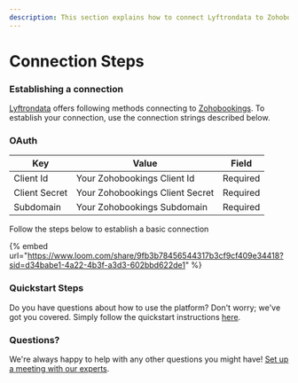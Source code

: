 ```yaml
---
description: This section explains how to connect Lyftrondata to Zohobookings.
---
```


# Connection Steps

### Establishing a connection

[Lyftrondata](https://www.lyftrondata.com) offers following methods connecting to [Zohobookings](https://www.lyftrondata.com/integration/commerce-analytics/zoho-bookings/). To establish your connection, use the connection strings described below.

### OAuth

| Key           | Value                           | Field    |
| ------------- | ------------------------------- | -------- |
| Client Id     | Your Zohobookings Client Id     | Required |
| Client Secret | Your Zohobookings Client Secret | Required |
| Subdomain     | Your Zohobookings Subdomain     | Required |

Follow the steps below to establish a basic connection

{% embed url="https://www.loom.com/share/9fb3b78456544317b3cf9cf409e34418?sid=d34babe1-4a22-4b3f-a3d3-602bbd622de1" %}

### Quickstart Steps

Do you have questions about how to use the platform? Don't worry; we've got you covered. Simply follow the quickstart instructions [here](./).

### Questions? <a href="#questions" id="questions"></a>

We're always happy to help with any other questions you might have! [Set up a meeting with our experts](https://www.lyftrondata.com/book-a-meeting/).

